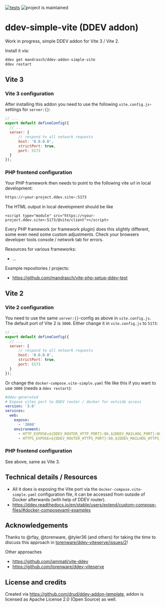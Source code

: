 [![tests](https://github.com/mandrasch/ddev-addon-simple-vite/actions/workflows/tests.yml/badge.svg)](https://github.com/mandrasch/ddev-addon-simple-vite/actions/workflows/tests.yml) ![project is maintained](https://img.shields.io/maintenance/yes/2022.svg)

# ddev-simple-vite (DDEV addon)

Work in progress, simple DDEV addon for Vite 3 / Vite 2.

Install it via:

```bash
ddev get mandrasch/ddev-addon-simple-vite
ddev restart
```

## Vite 3

### Vite 3 configuration

After installing this addon you need to use the following `vite.config.js`-settings for `server:{}`:

```javascript
// ...
export default defineConfig({
  // ...
  server: {
      // respond to all network requests
      host: '0.0.0.0',
      strictPort: true,
      port: 5173
  }
});
```

### PHP frontend configuration

Your PHP framework then needs to point to the following vite url in local development:

```bash
https://<your-project.ddev.site>:5173
```

The HTML output in local development should be like

```
<script type="module" src="https://<your-project.ddev.site>:5173/@vite/client"></script>
```

Every PHP framework (or framework plugin) does this slightly different, some even need some custom adjustments. Check your browsers developer tools console / network tab for errors.

Resources for various frameworks:

- ...

Example repositories / projects:

- https://github.com/mandrasch/vite-php-setup-ddev-test

## Vite 2

### Vite 2 configuration

You need to use the same `server:{}`-config as above in `vite.config.js`. The default port of Vite 2 is `3000`. Either change it in `vite.config.js` to `5173`:

```javascript
// ...
export default defineConfig({
  // ...
  server: {
      // respond to all network requests
      host: '0.0.0.0',
      strictPort: true,
      port: 5173
  }
});
```
Or change the `docker-compose.vite-simple.yaml` file like this if you want to use `3000` (needs a `ddev restart`):

```yaml
#ddev-generated
# Expose vites port to DDEV router / docker for outside access
version: '3.6'
services:
  web:
    expose:
      - '3000'
    environment:
      - HTTP_EXPOSE=${DDEV_ROUTER_HTTP_PORT}:80,${DDEV_MAILHOG_PORT}:8025,3001:3000
      - HTTPS_EXPOSE=${DDEV_ROUTER_HTTPS_PORT}:80,${DDEV_MAILHOG_HTTPS_PORT}:8025,3000:3000
```

### PHP frontend configuration

See above, same as Vite 3.

## Technical details / Resources

- All it does is exposing the Vite port via the `docker-compose.vite-simple.yaml` configuration file, it can be accessed from outside of Docker afterwards (with help of DDEV router). 
- https://ddev.readthedocs.io/en/stable/users/extend/custom-compose-files/#docker-composeyaml-examples

## Acknowledgements

Thanks to @rfay, @torenware, @tyler36 (and others) for taking the time to discuss this approach in [torenware/ddev-viteserve/issues/2](https://github.com/torenware/ddev-viteserve/issues/2)!

Other approaches

- https://github.com/iammati/vite-ddev
- https://github.com/torenware/ddev-viteserve

## License and credits

Created via https://github.com/drud/ddev-addon-template, addon is licensed as Apache License 2.0 (Open Source) as well.